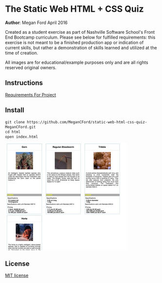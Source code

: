 # The Static Web HTML + CSS Quiz

**Author**: Megan Ford April 2016 


Created as a student exercise as part of Nashville Software School's Front End Bootcamp curriculum. Please see below for fulfilled requirements: this exercise is not meant to be a finished production app or indication of current skills, but rather a demonstration of skills learned and utilized at the time of creation.


All images are for educational/example purposes only and are all rights reserved original owners. 


## Instructions


[Requirements For Project](https://github.com/nashville-software-school/front-end-milestones/blob/master/2-the-static-web/quizzes/SW_HTML_CSS.md)



## Install


``` 
git clone https://github.com/MeganCFord/static-web-html-css-quiz-MeganCFord.git
cd html
open index.html
```
![screenshot](img/screenshot-html-quiz.jpg)


## License 


[MIT license](LICENSE.md)






